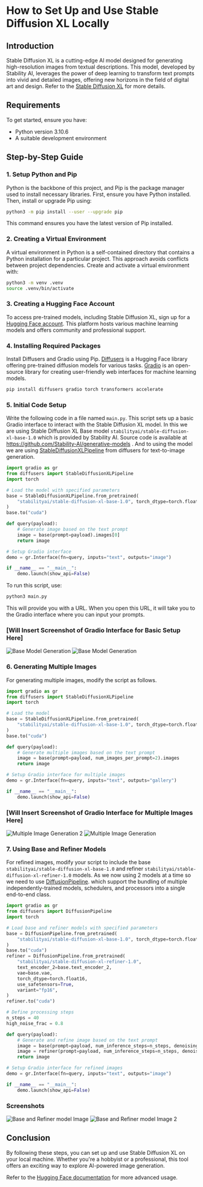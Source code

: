# How to Set Up and Use Stable Diffusion XL Locally

## Introduction
Stable Diffusion XL is a cutting-edge AI model designed for generating high-resolution images from textual descriptions. This model, developed by Stability AI, leverages the power of deep learning to transform text prompts into vivid and detailed images, offering new horizons in the field of digital art and design. Refer to the [Stable Diffusion XL](https://stablediffusionweb.com/StableDiffusionXL) for more details.

## Requirements
To get started, ensure you have:
- Python version 3.10.6
- A suitable development environment

## Step-by-Step Guide

### 1. Setup Python and Pip
Python is the backbone of this project, and Pip is the package manager used to install necessary libraries. First, ensure you have Python installed. Then, install or upgrade Pip using:

```bash
python3 -m pip install --user --upgrade pip
```
This command ensures you have the latest version of Pip installed.

### 2. Creating a Virtual Environment
A virtual environment in Python is a self-contained directory that contains a Python installation for a particular project. This approach avoids conflicts between project dependencies. Create and activate a virtual environment with:

```bash
python3 -m venv .venv
source .venv/bin/activate
```

### 3. Creating a Hugging Face Account
To access pre-trained models, including Stable Diffusion XL, sign up for a [Hugging Face account](https://huggingface.co/). This platform hosts various machine learning models and offers community and professional support.

### 4. Installing Required Packages
Install Diffusers and Gradio using Pip. [Diffusers](https://huggingface.co/docs/diffusers/index) is a Hugging Face library offering pre-trained diffusion models for various tasks. [Gradio](https://www.gradio.app/) is an open-source library for creating user-friendly web interfaces for machine learning models.

```bash
pip install diffusers gradio torch transformers accelerate
```

### 5. Initial Code Setup
Write the following code in a file named `main.py`. This script sets up a basic Gradio interface to interact with the Stable Diffusion XL model. In this we are using Stable Diffusion XL Base model `stabilityai/stable-diffusion-xl-base-1.0` which is provided by Stability AI. Source code is available at https://github.com/Stability-AI/generative-models . And to using the model we are using [StableDiffusionXLPipeline](https://huggingface.co/docs/diffusers/api/pipelines/stable_diffusion/stable_diffusion_xl#diffusers) from diffusers for text-to-image generation.

```python
import gradio as gr
from diffusers import StableDiffusionXLPipeline
import torch

# Load the model with specified parameters
base = StableDiffusionXLPipeline.from_pretrained(
    "stabilityai/stable-diffusion-xl-base-1.0", torch_dtype=torch.float16, variant="fp16", use_safetensors=True, 
)
base.to("cuda")

def query(payload):
    # Generate image based on the text prompt
    image = base(prompt=payload).images[0]
    return image

# Setup Gradio interface
demo = gr.Interface(fn=query, inputs="text", outputs="image")

if __name__ == "__main__":
    demo.launch(show_api=False)
```

To run this script, use:

```bash
python3 main.py
```

This will provide you with a URL. When you open this URL, it will take you to the Gradio interface where you can input your prompts.

### [Will Insert Screenshot of Gradio Interface for Basic Setup Here]
![Base Model Generation](https://content.hyscaler.com/wp-content/uploads/2023/12/base.png)
![Base Model Generation](https://content.hyscaler.com/wp-content/uploads/2023/12/base1.png)

### 6. Generating Multiple Images
For generating multiple images, modify the script as follows.

```python
import gradio as gr
from diffusers import StableDiffusionXLPipeline
import torch

# Load the model
base = StableDiffusionXLPipeline.from_pretrained(
    "stabilityai/stable-diffusion-xl-base-1.0", torch_dtype=torch.float16, variant="fp16", use_safetensors=True, 
)
base.to("cuda")

def query(payload):
    # Generate multiple images based on the text prompt
    image = base(prompt=payload, num_images_per_prompt=2).images
    return image

# Setup Gradio interface for multiple images
demo = gr.Interface(fn=query, inputs="text", outputs="gallery")

if __name__ == "__main__":
    demo.launch(show_api=False)
```

### [Will Insert Screenshot of Gradio Interface for Multiple Images Here]
![Multiple Image Generation 2](https://content.hyscaler.com/wp-content/uploads/2023/12/base-multiple-img2.png)
![Multiple Image Generation](https://content.hyscaler.com/wp-content/uploads/2023/12/base-multiple-img.png)

### 7. Using Base and Refiner Models
For refined images, modify your script to include the base `stabilityai/stable-diffusion-xl-base-1.0` and refiner `stabilityai/stable-diffusion-xl-refiner-1.0` models. As we now using 2 models at a time so we need to use [DiffusionPipeline](https://huggingface.co/docs/diffusers/v0.24.0/en/api/pipelines/overview#diffusers.DiffusionPipeline). which support the bundling of multiple independently-trained models, schedulers, and processors into a single end-to-end class.

```python
import gradio as gr
from diffusers import DiffusionPipeline
import torch

# Load base and refiner models with specified parameters
base = DiffusionPipeline.from_pretrained(
    "stabilityai/stable-diffusion-xl-base-1.0", torch_dtype=torch.float16, variant="fp16", use_safetensors=True
)
base.to("cuda")
refiner = DiffusionPipeline.from_pretrained(
    "stabilityai/stable-diffusion-xl-refiner-1.0",
    text_encoder_2=base.text_encoder_2,
    vae=base.vae,
    torch_dtype=torch.float16,
    use_safetensors=True,
    variant="fp16",
)
refiner.to("cuda")

# Define processing steps
n_steps = 40
high_noise_frac = 0.8

def query(payload):
    # Generate and refine image based on the text prompt
    image = base(prompt=payload, num_inference_steps=n_steps, denoising_end=high_noise_frac, output_type="latent").images
    image = refiner(prompt=payload, num_inference_steps=n_steps, denoising_start=high_noise_frac, image=image).images[0]
    return image

# Setup Gradio interface for refined images
demo = gr.Interface(fn=query, inputs="text", outputs="image")

if __name__ == "__main__":
    demo.launch(show_api=False)
```

### Screenshots
![Base and Refiner model Image](https://content.hyscaler.com/wp-content/uploads/2023/12/base-refiner.png)
![Base and Refiner model Image 2](https://content.hyscaler.com/wp-content/uploads/2023/12/base-refiner1.png)

## Conclusion
By following these steps, you can set up and use Stable Diffusion XL on your local machine. Whether you're a hobbyist or a professional, this tool offers an exciting way to explore AI-powered image generation.

Refer to the [Hugging Face documentation](https://huggingface.co/docs/diffusers/index) for more advanced usage.
